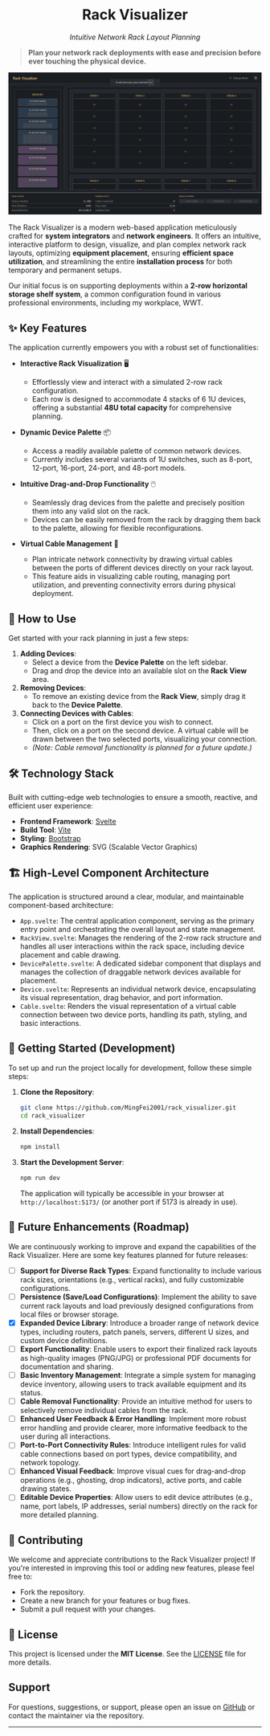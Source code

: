 <h1 align="center">Rack Visualizer</h1>
<p align="center"><i>Intuitive Network Rack Layout Planning</i></p>

> **Plan your network rack deployments with ease and precision before ever touching the physical device.**

![Rack Visualizer Demo](./media/rack_visualizer_demo_v3.png)

The Rack Visualizer is a modern web-based application meticulously crafted for **system integrators** and **network engineers**. It offers an intuitive, interactive platform to design, visualize, and plan complex network rack layouts, optimizing **equipment placement**, ensuring **efficient space utilization**, and streamlining the entire **installation process** for both temporary and permanent setups.

Our initial focus is on supporting deployments within a **2-row horizontal storage shelf system**, a common configuration found in various professional environments, including my workplace, WWT.

## ✨ Key Features

The application currently empowers you with a robust set of functionalities:

*   **Interactive Rack Visualization** 🖥️
    *   Effortlessly view and interact with a simulated 2-row rack configuration.
    *   Each row is designed to accommodate 4 stacks of 6 1U devices, offering a substantial **48U total capacity** for comprehensive planning.

*   **Dynamic Device Palette** 📦
    *   Access a readily available palette of common network devices.
    *   Currently includes several variants of 1U switches, such as 8-port, 12-port, 16-port, 24-port, and 48-port models.

*   **Intuitive Drag-and-Drop Functionality** 🖱️
    *   Seamlessly drag devices from the palette and precisely position them into any valid slot on the rack.
    *   Devices can be easily removed from the rack by dragging them back to the palette, allowing for flexible reconfigurations.

*   **Virtual Cable Management** 🔗
    *   Plan intricate network connectivity by drawing virtual cables between the ports of different devices directly on your rack layout.
    *   This feature aids in visualizing cable routing, managing port utilization, and preventing connectivity errors during physical deployment.

## 🚀 How to Use

Get started with your rack planning in just a few steps:

1.  **Adding Devices**:
    *   Select a device from the **Device Palette** on the left sidebar.
    *   Drag and drop the device into an available slot on the **Rack View** area.
2.  **Removing Devices**:
    *   To remove an existing device from the **Rack View**, simply drag it back to the **Device Palette**.
3.  **Connecting Devices with Cables**:
    *   Click on a port on the first device you wish to connect.
    *   Then, click on a port on the second device. A virtual cable will be drawn between the two selected ports, visualizing your connection.
    *   *(Note: Cable removal functionality is planned for a future update.)*

## 🛠️ Technology Stack

Built with cutting-edge web technologies to ensure a smooth, reactive, and efficient user experience:

- **Frontend Framework**: [Svelte](https://svelte.dev/)
- **Build Tool**: [Vite](https://vitejs.dev/)
- **Styling**: [Bootstrap](https://getbootstrap.com/)
- **Graphics Rendering**: SVG (Scalable Vector Graphics)

## 🏗️ High-Level Component Architecture

The application is structured around a clear, modular, and maintainable component-based architecture:

- `App.svelte`: The central application component, serving as the primary entry point and orchestrating the overall layout and state management.
- `RackView.svelte`: Manages the rendering of the 2-row rack structure and handles all user interactions within the rack space, including device placement and cable drawing.
- `DevicePalette.svelte`: A dedicated sidebar component that displays and manages the collection of draggable network devices available for placement.
- `Device.svelte`: Represents an individual network device, encapsulating its visual representation, drag behavior, and port information.
- `Cable.svelte`: Renders the visual representation of a virtual cable connection between two device ports, handling its path, styling, and basic interactions.

## 🏁 Getting Started (Development)

To set up and run the project locally for development, follow these simple steps:

1.  **Clone the Repository**:
    ```bash
    git clone https://github.com/MingFei2001/rack_visualizer.git
    cd rack_visualizer
    ```
2.  **Install Dependencies**:
    ```bash
    npm install
    ```
3.  **Start the Development Server**:
    ```bash
    npm run dev
    ```
    The application will typically be accessible in your browser at `http://localhost:5173/` (or another port if 5173 is already in use).

## 🔮 Future Enhancements (Roadmap)

We are continuously working to improve and expand the capabilities of the Rack Visualizer. Here are some key features planned for future releases:

*   [ ] **Support for Diverse Rack Types**: Expand functionality to include various rack sizes, orientations (e.g., vertical racks), and fully customizable configurations.
*   [ ] **Persistence (Save/Load Configurations)**: Implement the ability to save current rack layouts and load previously designed configurations from local files or browser storage.
*   [x] **Expanded Device Library**: Introduce a broader range of network device types, including routers, patch panels, servers, different U sizes, and custom device definitions.
*   [ ] **Export Functionality**: Enable users to export their finalized rack layouts as high-quality images (PNG/JPG) or professional PDF documents for documentation and sharing.
*   [ ] **Basic Inventory Management**: Integrate a simple system for managing device inventory, allowing users to track available equipment and its status.
*   [ ] **Cable Removal Functionality**: Provide an intuitive method for users to selectively remove individual cables from the rack.
*   [ ] **Enhanced User Feedback & Error Handling**: Implement more robust error handling and provide clearer, more informative feedback to the user during all interactions.
*   [ ] **Port-to-Port Connectivity Rules**: Introduce intelligent rules for valid cable connections based on port types, device compatibility, and network topology.
*   [ ] **Enhanced Visual Feedback**: Improve visual cues for drag-and-drop operations (e.g., ghosting, drop indicators), active ports, and cable drawing states.
*   [ ] **Editable Device Properties**: Allow users to edit device attributes (e.g., name, port labels, IP addresses, serial numbers) directly on the rack for more detailed planning.

## 🤝 Contributing

We welcome and appreciate contributions to the Rack Visualizer project! If you're interested in improving this tool or adding new features, please feel free to:

*   Fork the repository.
*   Create a new branch for your features or bug fixes.
*   Submit a pull request with your changes.

## 📄 License

This project is licensed under the **MIT License**. See the [LICENSE](./LICENSE) file for more details.

## Support

For questions, suggestions, or support, please open an issue on [GitHub](https://github.com/MingFei2001/rack_visualizer/issues) or contact the maintainer via the repository.

---
